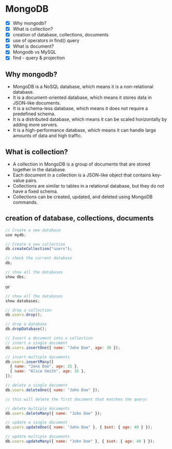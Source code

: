 # MongoDB

- [x] Why mongodb?
- [x] What is collection?
- [x] creation of database, collections, documents
- [x] use of operators in find() query
- [x] What is document?
- [x] Mongodb vs MySQL
- [x] find - query & projection

## Why mongodb?

- MongoDB is a NoSQL database, which means it is a non-relational database.
- It is a document-oriented database, which means it stores data in JSON-like documents.
- It is a schema-less database, which means it does not require a predefined schema.
- It is a distributed database, which means it can be scaled horizontally by adding more servers.
- It is a high-performance database, which means it can handle large amounts of data and high traffic.

## What is collection?

- A collection in MongoDB is a group of documents that are stored together in the database.
- Each document in a collection is a JSON-like object that contains key-value pairs.
- Collections are similar to tables in a relational database, but they do not have a fixed schema.
- Collections can be created, updated, and deleted using MongoDB commands.

## creation of database, collections, documents

```javascript
// Create a new database
use mydb;
```

```javascript
// Create a new collection
db.createCollection("users");
```

```javascript
// check the current database
db;
```

```javascript
// show all the databases
show dbs;
```

or

```javascript
// show all the databases
show databases;
```

```javascript
// drop a collection
db.users.drop();
```

```javascript
// drop a database
db.dropDatabase();
```

```javascript
// Insert a document into a collection
// insert a single document
db.users.insertOne({ name: "John Doe", age: 30 });

// insert multiple documents
db.users.insertMany([
  { name: "Jane Doe", age: 25 },
  { name: "Alice Smith", age: 35 },
]);

// delete a single document
db.users.deleteOne({ name: "John Doe" });

// this will delete the first document that matches the query\

// delete multiple documents
db.users.deleteMany({ name: "John Doe" });

// update a single document
db.users.updateOne({ name: "John Doe" }, { $set: { age: 40 } });

// update multiple documents
db.users.updateMany({ name: "John Doe" }, { $set: { age: 40 } });
```
